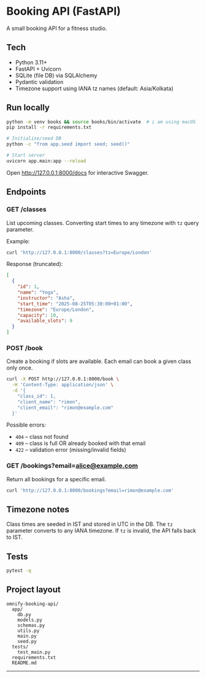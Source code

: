 # Booking API (FastAPI)

A small booking API for a fitness studio.

## Tech
- Python 3.11+
- FastAPI + Uvicorn
- SQLite (file DB) via SQLAlchemy
- Pydantic validation
- Timezone support using IANA tz names (default: Asia/Kolkata)

## Run locally

```bash
python -m venv books && source books/bin/activate  # i am using macOS
pip install -r requirements.txt

# Initialize/seed DB
python -c "from app.seed import seed; seed()"

# Start server
uvicorn app.main:app --reload
```

Open http://127.0.0.1:8000/docs for interactive Swagger.

## Endpoints

### GET /classes
List upcoming classes. Converting start times to any timezone with `tz` query parameter.

Example:
```bash
curl 'http://127.0.0.1:8000/classes?tz=Europe/London'
```

Response (truncated):
```json
[
  {
    "id": 1,
    "name": "Yoga",
    "instructor": "Asha",
    "start_time": "2025-08-25T05:30:00+01:00",
    "timezone": "Europe/London",
    "capacity": 10,
    "available_slots": 9
  }
]
```

### POST /book
Create a booking if slots are available. Each email can book a given class only once.

```bash
curl -X POST http://127.0.0.1:8000/book \
  -H 'Content-Type: application/json' \
  -d '{
    "class_id": 1,
    "client_name": "rimon",
    "client_email": "rimon@example.com"
  }'
```

Possible errors:
- `404` – class not found
- `409` – class is full OR already booked with that email
- `422` – validation error (missing/invalid fields)

### GET /bookings?email=alice@example.com
Return all bookings for a specific email.

```bash
curl 'http://127.0.0.1:8000/bookings?email=rimon@example.com'
```

## Timezone notes
Class times are seeded in IST and stored in UTC in the DB. The `tz` parameter converts to any IANA timezone.
If `tz` is invalid, the API falls back to IST.

## Tests
```bash
pytest -q
```

## Project layout
```
omnify-booking-api/
  app/
    db.py
    models.py
    schemas.py
    utils.py
    main.py
    seed.py
  tests/
    test_main.py
  requirements.txt
  README.md
```

---
